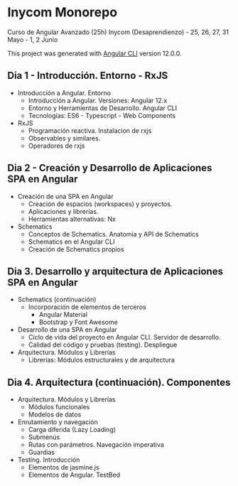 # Inycom Monorepo

Curso de Angular Avanzado (25h)
Inycom (Desaprendienzo) - 25, 26, 27, 31 Mayo - 1, 2 Junio

This project was generated with [Angular CLI](https://github.com/angular/angular-cli) version 12.0.0.

## Dia 1 - Introducción. Entorno - RxJS
- Introducción a Angular. Entorno
    - Introducción a Angular. Versiones: Angular 12.x
    - Entorno y Herramientas de Desarrollo. Angular CLI
    - Tecnologías: ES6 - Typescript - Web Components
- RxJS
  - Programación reactiva. Instalacion de rxjs
  - Observables y similares.
  - Operadores de rxjs

## Dia 2 - Creación y Desarrollo de Aplicaciones SPA en Angular
- Creación de una SPA en Angular
    - Creación de espacios (workspaces) y proyectos. 
    - Aplicaciones y librerías. 
    - Herramientas alternativas: Nx
- Schematics
    - Conceptos de Schematics. Anatomia y API de Schematics
    - Schematics en el Angular CLI
    - Creación de Schematics propios


## Dia 3. Desarrollo y arquitectura de Aplicaciones SPA en Angular
- Schematics (continuación)
    - Incorporación de elementos de terceros
	    - Angular Material
	    - Bootstrap y Font Awesome
- Desarrollo de una SPA en Angular
    - Ciclo de vida del proyecto en Angular CLI. Servidor de desarrollo.
    - Calidad del código y pruebas (testing). Despliegue
- Arquitectura. Módulos y Librerías
    - Librerías: Módulos estructurales y de arquitectura

## Dia 4. Arquitectura (continuación). Componentes
- Arquitectura. Módulos y Librerías
    - Módulos funcionales
    - Modelos de datos
- Enrutamiento y navegación
    - Carga diferida (Lazy Loading)
    - Submenús
    - Rutas con parámetros. Navegación imperativa
    - Guardias
- Testing. Introducción
    - Elementos de jasmine.js
    - Elementos de Angular. TestBed
